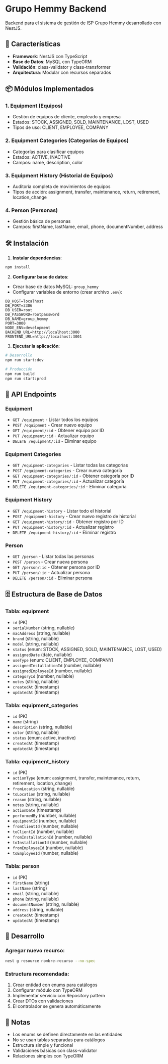 # Grupo Hemmy Backend

Backend para el sistema de gestión de ISP Grupo Hemmy desarrollado con NestJS.

## 🚀 Características

- **Framework**: NestJS con TypeScript
- **Base de Datos**: MySQL con TypeORM
- **Validación**: class-validator y class-transformer
- **Arquitectura**: Modular con recursos separados

## 📦 Módulos Implementados

### 1. Equipment (Equipos)

- Gestión de equipos de cliente, empleado y empresa
- Estados: STOCK, ASSIGNED, SOLD, MAINTENANCE, LOST, USED
- Tipos de uso: CLIENT, EMPLOYEE, COMPANY

### 2. Equipment Categories (Categorías de Equipos)

- Categorías para clasificar equipos
- Estados: ACTIVE, INACTIVE
- Campos: name, description, color

### 3. Equipment History (Historial de Equipos)

- Auditoría completa de movimientos de equipos
- Tipos de acción: assignment, transfer, maintenance, return, retirement, location_change

### 4. Person (Personas)

- Gestión básica de personas
- Campos: firstName, lastName, email, phone, documentNumber, address

## 🛠️ Instalación

1. **Instalar dependencias**:

```bash
npm install
```

2. **Configurar base de datos**:

- Crear base de datos MySQL: `group_hemmy`
- Configurar variables de entorno (crear archivo `.env`):

```
DB_HOST=localhost
DB_PORT=3306
DB_USER=root
DB_PASSWORD=rootpassword
DB_NAME=group_hemmy
PORT=3000
NODE_ENV=development
BACKEND_URL=http://localhost:3000
FRONTEND_URL=http://localhost:3001
```

3. **Ejecutar la aplicación**:

```bash
# Desarrollo
npm run start:dev

# Producción
npm run build
npm run start:prod
```

## 📡 API Endpoints

### Equipment

- `GET /equipment` - Listar todos los equipos
- `POST /equipment` - Crear nuevo equipo
- `GET /equipment/:id` - Obtener equipo por ID
- `PUT /equipment/:id` - Actualizar equipo
- `DELETE /equipment/:id` - Eliminar equipo

### Equipment Categories

- `GET /equipment-categories` - Listar todas las categorías
- `POST /equipment-categories` - Crear nueva categoría
- `GET /equipment-categories/:id` - Obtener categoría por ID
- `PUT /equipment-categories/:id` - Actualizar categoría
- `DELETE /equipment-categories/:id` - Eliminar categoría

### Equipment History

- `GET /equipment-history` - Listar todo el historial
- `POST /equipment-history` - Crear nuevo registro de historial
- `GET /equipment-history/:id` - Obtener registro por ID
- `PUT /equipment-history/:id` - Actualizar registro
- `DELETE /equipment-history/:id` - Eliminar registro

### Person

- `GET /person` - Listar todas las personas
- `POST /person` - Crear nueva persona
- `GET /person/:id` - Obtener persona por ID
- `PUT /person/:id` - Actualizar persona
- `DELETE /person/:id` - Eliminar persona

## 🗄️ Estructura de Base de Datos

### Tabla: equipment

- `id` (PK)
- `serialNumber` (string, nullable)
- `macAddress` (string, nullable)
- `brand` (string, nullable)
- `model` (string, nullable)
- `status` (enum: STOCK, ASSIGNED, SOLD, MAINTENANCE, LOST, USED)
- `assignedDate` (date, nullable)
- `useType` (enum: CLIENT, EMPLOYEE, COMPANY)
- `assignedInstallationId` (number, nullable)
- `assignedEmployeeId` (number, nullable)
- `categoryId` (number, nullable)
- `notes` (string, nullable)
- `createdAt` (timestamp)
- `updatedAt` (timestamp)

### Tabla: equipment_categories

- `id` (PK)
- `name` (string)
- `description` (string, nullable)
- `color` (string, nullable)
- `status` (enum: active, inactive)
- `createdAt` (timestamp)
- `updatedAt` (timestamp)

### Tabla: equipment_history

- `id` (PK)
- `actionType` (enum: assignment, transfer, maintenance, return, retirement, location_change)
- `fromLocation` (string, nullable)
- `toLocation` (string, nullable)
- `reason` (string, nullable)
- `notes` (string, nullable)
- `actionDate` (timestamp)
- `performedBy` (number, nullable)
- `equipmentId` (number, nullable)
- `fromClientId` (number, nullable)
- `toClientId` (number, nullable)
- `fromInstallationId` (number, nullable)
- `toInstallationId` (number, nullable)
- `fromEmployeeId` (number, nullable)
- `toEmployeeId` (number, nullable)

### Tabla: person

- `id` (PK)
- `firstName` (string)
- `lastName` (string)
- `email` (string, nullable)
- `phone` (string, nullable)
- `documentNumber` (string, nullable)
- `address` (string, nullable)
- `createdAt` (timestamp)
- `updatedAt` (timestamp)

## 🔧 Desarrollo

### Agregar nuevo recurso:

```bash
nest g resource nombre-recurso --no-spec
```

### Estructura recomendada:

1. Crear entidad con enums para catálogos
2. Configurar módulo con TypeORM
3. Implementar servicio con Repository pattern
4. Crear DTOs con validaciones
5. El controlador se genera automáticamente

## 📝 Notas

- Los enums se definen directamente en las entidades
- No se usan tablas separadas para catálogos
- Estructura simple y funcional
- Validaciones básicas con class-validator
- Relaciones simples con TypeORM
